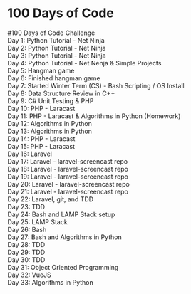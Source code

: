 # 100 Days of Code

#100 Days of Code Challenge  
Day 1: Python Tutorial - Net Ninja  
Day 2: Python Tutorial - Net Ninja  
Day 3: Python Tutorial - Net Ninja  
Day 4: Python Tutorial - Net Nenja & Simple Projects  
Day 5: Hangman game  
Day 6: Finished hangman game  
Day 7: Started Winter Term (CS) - Bash Scripting / OS Install  
Day 8: Data Structure Review in C++  
Day 9: C# Unit Testing & PHP  
Day 10: PHP - Laracast  
Day 11: PHP - Laracast & Algorithms in Python (Homework)  
Day 12: Algorithms in Python  
Day 13: Algorithms in Python  
Day 14: PHP - Laracast  
Day 15: PHP - Laracast  
Day 16: Laravel  
Day 17: Laravel - laravel-screencast repo  
Day 18: Laravel - laravel-screencast repo  
Day 19: Laravel - laravel-screencast repo  
Day 20: Laravel - laravel-screencast repo    
Day 21: Laravel - laravel-screencast repo  
Day 22: Laravel, git, and TDD  
Day 23: TDD  
Day 24: Bash and LAMP Stack setup  
Day 25: LAMP Stack  
Day 26: Bash  
Day 27: Bash and Algorithms in Python  
Day 28: TDD  
Day 29: TDD  
Day 30: TDD  
Day 31: Object Oriented Programming  
Day 32: VueJS  
Day 33: Algorithms in Python      

